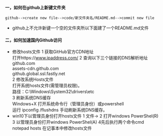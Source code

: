 
#### 一，如何在github上新键文件夹
```html
github-->create new file-->code/新文件夹名/README.md-->commit new file
```
- github上不允许新键一个空的文件夹所以下面建了一个README.md文件

#### 二，如何加速国内Github访问
- 修改hosts文件
1 获取GitHub官方CDN地址<br>
打开https://www.ipaddress.com/
2 查询以下三个链接的DNS解析地址<br>
github.com<br>
assets-cdn.github.com<br>
github.global.ssl.fastly.net<br>
2 修改系统Hosts文件<br>
打开系统hosts文件(需管理员权限)。<br>
路径：C:\Windows\System32\drivers\etc<br>
3 刷新系统DNS缓存<br>
Windows+X 打开系统命令行（管理员身份）或powershell<br>
运行 ipconfig /flushdns 手动刷新系统DNS缓存。<br>
- win10下以管理员身份打开hosts文件
1 文件-> 2 打开windows PowerShel(R) 3 以管理员身份打开windows PowerShel(A) 4先后执行两个命令cmd        notepad hosts 在记事本中修改hosts文件<br>
